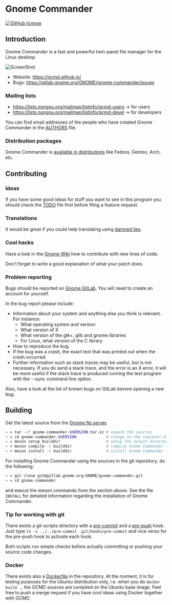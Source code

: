 # Gnome Commander #

[![GitHub license](https://img.shields.io/badge/license-GPLv2-blue.svg)](https://raw.githubusercontent.com/GNOME/gnome-commander/master/COPYING)

## Introduction ##

Gnome Commander is a fast and powerful twin-panel file manager for the Linux desktop.

![ScreenShot](https://gcmd.github.io/ss/MainWin-Classic.png)

* Website: https://gcmd.github.io/
* Bugs: https://gitlab.gnome.org/GNOME/gnome-commander/issues

### Mailing lists ###

* https://lists.nongnu.org/mailman/listinfo/gcmd-users → for users
* https://lists.nongnu.org/mailman/listinfo/gcmd-devel → for developers

You can find email addresses of the people who have created Gnome Commander
in the [AUTHORS](AUTHORS) file.

### Distribution packages ###

Gnome Commander is
[available in distributions](https://gcmd.github.io/download.html#external)
like Fedora, Gentoo, Arch, etc.

## Contributing ##


### Ideas ###

If you have some good ideas for stuff you want to see in this program you
should check the [TODO](TODO) file first before filing a feature request.


### Translations ###

It would be great if you could help translating using [damned lies](https://l10n.gnome.org/).


### Cool hacks ###

Have a look in the [Gnome Wiki](https://wiki.gnome.org/GitLab#GitLab_workflow_for_code_contribution) how to contribute with new lines of code.

Don't forget to write a good explanation of what your patch does.


### Problem reporting ###

Bugs should be reported on [Gnome GitLab](https://gitlab.gnome.org/GNOME/gnome-commander/issues).
You will need to create an account for yourself.

In the bug report please include:

* Information about your system and anything else you think is relevant.
For instance:
  * What operating system and version
  * What version of X
  * What version of the gtk+, glib and gnome libraries
  * For Linux, what version of the C library
* How to reproduce the bug.
* If the bug was a crash, the exact text that was printed out when the
  crash occurred.
* Further information such as stack traces may be useful, but is not
  necessary. If you do send a stack trace, and the error is an X error,
  it will be more useful if the stack trace is produced running the test
  program with the --sync command line option.

Also, have a look at the list of known bugs on GitLab bevore opening a new bug.


## Building ##

Get the latest source from the [Gnome ftp server](https://download.gnome.org/sources/gnome-commander/).

```bash
~ » tar -xf gnome-commander-$VERSION.tar.xz # unpack the sources
~ » cd gnome-commander-$VERSION             # change to the toplevel directory
~ » meson setup builddir                    # setup the output directory for building the sources through meson
~ » meson compile -C builddir               # compile Gnome Commander into builddir directory
~ » meson install -C builddir               # install Gnome Commander in the system
```

For installing Gnome Commander using the sources in the git repository, do the following:

```bash
~ » git clone git@gitlab.gnome.org:GNOME/gnome-commander.git
~ » cd gnome-commander
```

and execut the meson commands from the section above. See the file ``INSTALL``
for detailed information regarding the installation of Gnome Commander.

### Tip for working with git ###

There exists a git-scripts directory with a [pre-commit](pre-commit)
and a [pre-push](pre-push) hook. Just type ``ln -s ../../pre-commit
.git/hooks/pre-commit`` and vice verso for the pre-push hook to
activate each hook.

Both scripts run simple checks before actually committing or pushing
your source code changes.

### Docker ###

There exists also a [Dockerfile](Dockerfile) in the repository. At the
moment, it is for testing purposes for the Ubuntu distribution only,
i.e. when you do ``docker build .``, the GCMD sources are compiled on
the Ubuntu base image. Feel free to push a merge request if you have
cool ideas using Docker together with GCMD.
